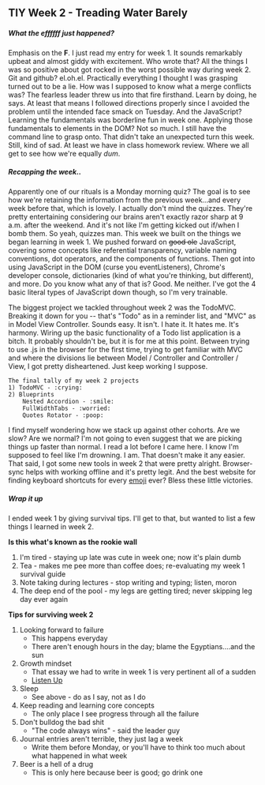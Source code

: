 ## TIY Week 2 - Treading Water Barely

##### What the effffff just happened?

Emphasis on the **F**. I just read my entry for week 1. It sounds remarkably upbeat and almost giddy with excitement. Who wrote that? All the things I was so positive about got rocked in the worst possible way during week 2. Git and github? el.oh.el. Practically everything I thought I was grasping turned out to be a lie. How was I supposed to know what a merge conflicts was? The fearless leader threw us into that fire firsthand. Learn by doing, he says. At least that means I followed directions properly since I avoided the problem until the intended face smack on Tuesday. And the JavaScript? Learning the fundamentals was borderline fun in week one. Applying those fundamentals to elements in the DOM? Not so much. I still have the command line to grasp onto. That didn't take an unexpected turn this week. Still, kind of sad. At least we have in class homework review. Where we all get to see how we're equally _dum_.

##### Recapping the week..
Apparently one of our rituals is a Monday morning quiz? The goal is to see how we're retaining the information from the previous week...and every week before that, which is lovely. I actually don't mind the quizzes. They're pretty entertaining considering our brains aren't exactly razor sharp at 9 a.m. after the weekend. And it's not like I'm getting kicked out if/when I bomb them. So yeah, quizzes man. This week we built on the things we began learning in week 1. We pushed forward on ~~good ole~~ JavaScript, covering some concepts like referential transparency, variable naming conventions, dot operators, and the components of functions. Then got into using JavaScript in the DOM (curse you eventListeners), Chrome's developer console, dictionaries (kind of what you're thinking, but different), and more. Do you know what any of that is? Good. Me neither. I've got the 4 basic literal types of JavaScript down though, so I'm very trainable.

The biggest project we tackled throughout week 2 was the TodoMVC. Breaking it down for you -- that's "Todo" as in a reminder list, and "MVC" as in Model View Controller. Sounds easy. It isn't. I hate it. It hates me. It's harmony. Wiring up the basic functionality of a Todo list application is a bitch. It probably shouldn't be, but it is for me at this point. Between trying to use .js in the browser for the first time, trying to get familiar with MVC and where the divisions lie between Model / Controller and Controller / View, I got pretty disheartened. Just keep working I suppose.
```
The final tally of my week 2 projects
1) TodoMVC - :crying:
2) Blueprints
    Nested Accordion - :smile:
    FullWidthTabs - :worried:
    Quotes Rotator - :poop:
```

I find myself wondering how we stack up against other cohorts. Are we slow? Are we normal? I'm not going to even suggest that we are picking things up faster than normal. I read a lot before I came here. I know I'm supposed to feel like I'm drowning. I am. That doesn't make it any easier. That said, I got some new tools in week 2 that were pretty alright. Browser-sync helps with working offline and it's pretty legit. And the best website for finding keyboard shortcuts for every [emoji](www.emoji-cheat-sheet.com) ever? Bless these little victories.

##### Wrap it up
I ended week 1 by giving survival tips. I'll get to that, but wanted to list a few things I learned in week 2.

**Is this what's known as the rookie wall**
  1) I'm tired - staying up late was cute in week one; now it's plain dumb
  2) Tea - makes me pee more than coffee does; re-evaluating my week 1 survival guide
  3) Note taking during lectures - stop writing and typing; listen, moron
  4) The deep end of the pool - my legs are getting tired; never skipping leg day ever again


**Tips for surviving week 2**
  1) Looking forward to failure
     * This happens everyday
     * There aren't enough hours in the day; blame the Egyptians....and the sun
  2) Growth mindset
     * That essay we had to write in week 1 is very pertinent all of a sudden
     * [Listen Up](http://www.ted.com/talks/carol_dweck_the_power_of_believing_that_you_can_improve?language=en)
  3) Sleep
     * See above - do as I say, not as I do
  4) Keep reading and learning core concepts
     * The only place I see progress through all the failure
  5) Don't bulldog the bad shit
     * "The code always wins" - said the leader guy
  6) Journal entries aren't terrible, they just lag a week
     * Write them before Monday, or you'll have to think too much about what happened in what week
  7) Beer is a hell of a drug
     * This is only here because beer is good; go drink one
